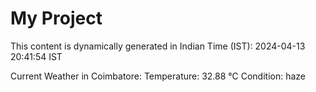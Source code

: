 # My Project

This content is dynamically generated in Indian Time (IST): 2024-04-13 20:41:54 IST


Current Weather in Coimbatore:
Temperature: 32.88 °C
Condition: haze
